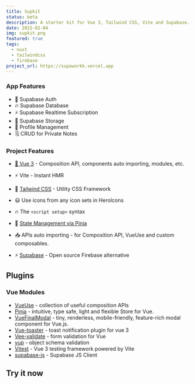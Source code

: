 ```yaml
---
title: Supkit
status: beta
description: A starter kit for Vue 3, Tailwind CSS, Vite and Supabase.
date: 2022-02-04
img: supkit.png
featured: true
tags:
  - nuxt
  - tailwindcss
  - firebase
project_url: https://supaworkk.vercel.app
---
```


### App Features

- 🔐 Supabase Auth
- 🔥 Supabase Database
- ⚡️ Supabase Realtime Subscription
- 💾 Supabase Storage
- 👱 Profile Management
- 🗒️ CRUD for Private Notes

### Project Features

- [💚 Vue 3](https://v3.Vuejs.org) - Composition API, components auto importing, modules, etc.

- ⚡️ Vite - Instant HMR

- 🎨 [Tailwind CSS](https://tailwindcss.com) - Utility CSS Framework

- 😃 Use icons from any icon sets in HeroIcons

- 🔥 The `<script setup>` syntax

- 🍍 [State Management via Pinia](https://pinia.esm.dev/)

- 📥 APIs auto importing - for Composition API, VueUse and custom composables.

- ⚡️ [Supabase](https://supabase.com) - Open source Firebase alternative

## Plugins

### Vue Modules

- [VueUse](https://github.com/vueuse/vueuse) - collection of useful composition APIs
- [Pinia](https://pinia.esm.dev/) - intuitive, type safe, light and flexible Store for Vue.
- [VueFinalModal](https://vue-final-modal.org/) - tiny, renderless, mobile-friendly, feature-rich modal component for Vue.js.
- [Vue-toaster](https://github.com/MeForma/vue-toaster) - toast notification plugin for vue 3
- [Vee-validate](https://vee-validate.logaretm.com/v4/) - form validation for Vue
- [yup](https://github.com/jquense/yup) - object schema validation
- [Vitest](https://vitest.dev) - Vue 3 testing framework powered by Vite
- [supabase-js]('https://github.com/supabase/supabase-js') - Supabase JS Client

## Try it now
